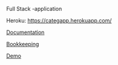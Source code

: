 Full Stack -application

Heroku: https://categapp.herokuapp.com/

[Documentation](https://github.com/hartzka/CategApp/blob/master/documentation/documentation.md) 

[Bookkeeping](https://github.com/hartzka/CategApp/blob/master/kirjanpito.md)

[Demo](https://github.com/hartzka/CategApp/blob/master/documentation/demo.md)
